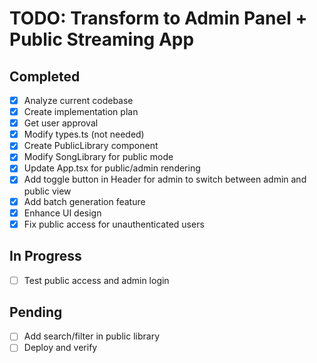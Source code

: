 # TODO: Transform to Admin Panel + Public Streaming App

## Completed
- [x] Analyze current codebase
- [x] Create implementation plan
- [x] Get user approval
- [x] Modify types.ts (not needed)
- [x] Create PublicLibrary component
- [x] Modify SongLibrary for public mode
- [x] Update App.tsx for public/admin rendering
- [x] Add toggle button in Header for admin to switch between admin and public view
- [x] Add batch generation feature
- [x] Enhance UI design
- [x] Fix public access for unauthenticated users

## In Progress
- [ ] Test public access and admin login

## Pending
- [ ] Add search/filter in public library
- [ ] Deploy and verify
